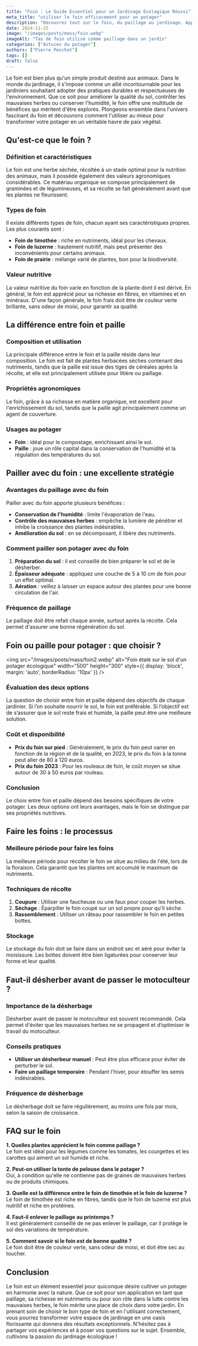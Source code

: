 ```yaml
---
title: "Foin : Le Guide Essentiel pour un Jardinage Écologique Réussi"
meta_title: "utiliser le foin efficacement pour un potager"
description: "Découvrez tout sur le foin, du paillage au jardinage. Apprenez à utiliser le foin efficacement pour un potager florissant et écologique."
date: 2024-11-25
image: "/images/posts/mass/foin.webp"
imageAlt: "Tas de foin utilisé comme paillage dans un jardin"
categories: ["Astuces du potager"]
authors: ["Pierre Penchot"]
tags: []
draft: false
---
```


Le foin est bien plus qu'un simple produit destiné aux animaux. Dans le monde du jardinage, il s'impose comme un allié incontournable pour les jardiniers souhaitant adopter des pratiques durables et respectueuses de l'environnement. Que ce soit pour améliorer la qualité du sol, contrôler les mauvaises herbes ou conserver l'humidité, le foin offre une multitude de bénéfices qui méritent d'être explorés. Plongeons ensemble dans l'univers fascinant du foin et découvrons comment l'utiliser au mieux pour transformer votre potager en un véritable havre de paix végétal.

## Qu'est-ce que le foin ?

### Définition et caractéristiques
Le foin est une herbe séchée, récoltée à un stade optimal pour la nutrition des animaux, mais il possède également des valeurs agronomiques considérables. Ce matériau organique se compose principalement de graminées et de légumineuses, et sa récolte se fait généralement avant que les plantes ne fleurissent.

### Types de foin
Il existe différents types de foin, chacun ayant ses caractéristiques propres. Les plus courants sont :
- **Foin de timothée** : riche en nutriments, idéal pour les chevaux.
- **Foin de luzerne** : hautement nutritif, mais peut présenter des inconvénients pour certains animaux.
- **Foin de prairie** : mélange varié de plantes, bon pour la biodiversité.

### Valeur nutritive
La valeur nutritive du foin varie en fonction de la plante dont il est dérivé. En général, le foin est apprécié pour sa richesse en fibres, en vitamines et en minéraux. D'une façon générale, le foin frais doit être de couleur verte brillante, sans odeur de moisi, pour garantir sa qualité.

## La différence entre foin et paille

### Composition et utilisation
La principale différence entre le foin et la paille réside dans leur composition. Le foin est fait de plantes herbacées sèches contenant des nutriments, tandis que la paille est issue des tiges de céréales après la récolte, et elle est principalement utilisée pour litière ou paillage.

### Propriétés agronomiques
Le foin, grâce à sa richesse en matière organique, est excellent pour l'enrichissement du sol, tandis que la paille agit principalement comme un agent de couverture.

### Usages au potager
- **Foin** : idéal pour le compostage, enrichissant ainsi le sol.
- **Paille** : joue un rôle capital dans la conservation de l'humidité et la régulation des températures du sol.

## Pailler avec du foin : une excellente stratégie

### Avantages du paillage avec du foin
Pailler avec du foin apporte plusieurs bénéfices :
- **Conservation de l'humidité** : limite l'évaporation de l'eau.
- **Contrôle des mauvaises herbes** : empêche la lumière de pénétrer et inhibe la croissance des plantes indésirables.
- **Amélioration du sol** : en se décomposant, il libère des nutriments.

### Comment pailler son potager avec du foin
1. **Préparation du sol** : il est conseillé de bien préparer le sol et de le désherber.
2. **Épaisseur adéquate** : appliquez une couche de 5 à 10 cm de foin pour un effet optimal.
3. **Aération** : veillez à laisser un espace autour des plantes pour une bonne circulation de l'air.

### Fréquence de paillage
Le paillage doit être refait chaque année, surtout après la récolte. Cela permet d'assurer une bonne régénération du sol.

## Foin ou paille pour potager : que choisir ?

<img src="/images/posts/mass/foin2.webp" alt="Foin étalé sur le sol d'un potager écologique" width="500" height="300" style={{ display: 'block', margin: 'auto', borderRadius: '10px' }} /> 

### Évaluation des deux options
La question de choisir entre foin et paille dépend des objectifs de chaque jardinier. Si l’on souhaite nourrir le sol, le foin est préférable. Si l’objectif est de s’assurer que le sol reste frais et humide, la paille peut être une meilleure solution.

### Coût et disponibilité
- **Prix du foin sur pied** : Généralement, le prix du foin peut varier en fonction de la région et de la qualité, en 2023, le prix du foin à la tonne peut aller de 80 à 120 euros.
- **Prix du foin 2023** : Pour les rouleaux de foin, le coût moyen se situe autour de 30 à 50 euros par rouleau.

### Conclusion
Le choix entre foin et paille dépend des besoins spécifiques de votre potager. Les deux options ont leurs avantages, mais le foin se distingue par ses propriétés nutritives.

## Faire les foins : le processus

### Meilleure période pour faire les foins
La meilleure période pour récolter le foin se situe au milieu de l'été, lors de la floraison. Cela garantit que les plantes ont accumulé le maximum de nutriments.

### Techniques de récolte
1. **Coupure** : Utiliser une faucheuse ou une faux pour couper les herbes.
2. **Séchage** : Éparpiller le foin coupé sur un sol propre pour qu'il sèche.
3. **Rassemblement** : Utiliser un râteau pour rassembler le foin en petites bottes.

### Stockage
Le stockage du foin doit se faire dans un endroit sec et aéré pour éviter la moisissure. Les bottes doivent être bien ligaturées pour conserver leur forme et leur qualité.

## Faut-il désherber avant de passer le motoculteur ?

### Importance de la désherbage
Désherber avant de passer le motoculteur est souvent recommandé. Cela permet d'éviter que les mauvaises herbes ne se propagent et d’optimiser le travail du motoculteur.

### Conseils pratiques
- **Utiliser un désherbeur manuel** : Peut être plus efficace pour éviter de perturber le sol.
- **Faire un paillage temporaire** : Pendant l'hiver, pour étouffer les semis indésirables.

### Fréquence de désherbage
Le désherbage doit se faire régulièrement, au moins une fois par mois, selon la saison de croissance.

## FAQ sur le foin

**1. Quelles plantes apprécient le foin comme paillage ?**  
Le foin est idéal pour les légumes comme les tomates, les courgettes et les carottes qui aiment un sol humide et riche.

**2. Peut-on utiliser la tonte de pelouse dans le potager ?**  
Oui, à condition qu'elle ne contienne pas de graines de mauvaises herbes ou de produits chimiques.

**3. Quelle est la différence entre le foin de timothée et le foin de luzerne ?**  
Le foin de timothée est riche en fibres, tandis que le foin de luzerne est plus nutritif et riche en protéines.

**4. Faut-il enlever le paillage au printemps ?**  
Il est généralement conseillé de ne pas enlever le paillage, car il protège le sol des variations de température.

**5. Comment savoir si le foin est de bonne qualité ?**  
Le foin doit être de couleur verte, sans odeur de moisi, et doit être sec au toucher.

## Conclusion

Le foin est un élément essentiel pour quiconque désire cultiver un potager en harmonie avec la nature. Que ce soit pour son application en tant que paillage, sa richesse en nutriments ou pour son rôle dans la lutte contre les mauvaises herbes, le foin mérite une place de choix dans votre jardin. En prenant soin de choisir le bon type de foin et en l'utilisant correctement, vous pourrez transformer votre espace de jardinage en une oasis florissante qui donnera des résultats exceptionnels. N'hésitez pas à partager vos expériences et à poser vos questions sur le sujet. Ensemble, cultivons la passion du jardinage écologique !